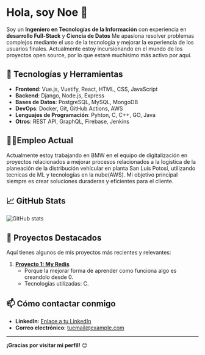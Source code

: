 # Hola, soy Noe 👋

Soy un **Ingeniero en Tecnologías de la Información** con experiencia en **desarrollo Full-Stack** y **Ciencia de Datos** Me apasiona resolver problemas complejos mediante el uso de la tecnología y mejorar la experiencia de los usuarios finales.
Actualmente estoy incursionando en el mundo de los proyectos open source, por lo que estaré muchisimo más activo por aquí.

## 🔧 Tecnologías y Herramientas

- **Frontend**: Vue.js, Vuetify, React, HTML, CSS, JavaScript
- **Backend**: Django, Node.js, Express
- **Bases de Datos**: PostgreSQL, MySQL, MongoDB
- **DevOps**: Docker, Git, GitHub Actions, AWS
- **Lenguajes de Programación**: Pyhton, C, C++, GO, Java
- **Otros**: REST API, GraphQL, Firebase, Jenkins
## 👨‍🏭Empleo Actual
Actualmente estoy trabajando en BMW en el equipo de digitalización en proyectos relacionados a mejorar procesos relacionados a la logistica de la planeación de la distribución vehícular en planta San Luis Potosí, utilizando tecnicas de ML y tecnologías en la nube(AWS). Mi objetivo principal siempre es crear soluciones duraderas y eficientes para el cliente.
## 📈 GitHub Stats

![GitHub stats](https://github-readme-stats.vercel.app/api?username=LiceagaN&show_icons=true&hide_title=true&hide=prs&count_private=true&theme=radical)

## 🚀 Proyectos Destacados

Aquí tienes algunos de mis proyectos más recientes y relevantes:

1. **[Proyecto 1: My Redis](https://github.com/LiceagaN/myredis)**
   - Porque la mejorar forma de aprender como funciona algo es creandolo desde 0.
   - Tecnologías utilizadas: C.

## 📫 Cómo contactar conmigo

- **LinkedIn**: [Enlace a tu LinkedIn](www.linkedin.com/in/noe-liceaga-051b6523a)
- **Correo electrónico**: [tuemail@example.com](mailto:nliceagar@gmail.com)

---

**¡Gracias por visitar mi perfil!** 😊
